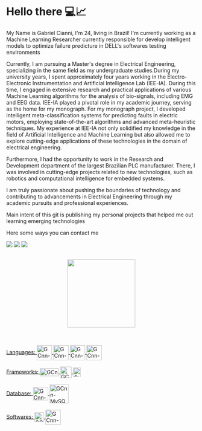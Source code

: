 # Hello there 💻📈
#### 
My Name is Gabriel Cianni, I'm 24, living in Brazil! I'm currently working as a Machine Learning Researcher currently responsible for develop intelligent models to optimize failure predicture in DELL's softwares testing environments

Currently, I am pursuing a Master's degree in Electrical Engineering, specializing in the same field as my undergraduate studies.During my university years, I spent approximately four years working in the Electro-Electronic Instrumentation and Artificial Intelligence Lab (IEE-IA). During this time, I engaged in extensive research and practical applications of various Machine Learning algorithms for the analysis of bio-signals, including EMG and EEG data. IEE-IA played a pivotal role in my academic journey, serving as the home for my monograph. For my monograph project, I developed intelligent meta-classification systems for predicting faults in electric motors, employing state-of-the-art algorithms and advanced meta-heuristic techniques. My experience at IEE-IA not only solidified my knowledge in the field of Artificial Intelligence and Machine Learning but also allowed me to explore cutting-edge applications of these technologies in the domain of electrical engineering.

Furthermore, I had the opportunity to work in the Research and Development department of the largest Brazilian PLC manufacturer. There, I was involved in cutting-edge projects related to new technologies, such as robotics and computational intelligence for embedded systems. 

I am truly passionate about pushing the boundaries of technology and contributing to advancements in Electrical Engineering through my academic pursuits and professional experiences.

Main intent of this git is publishing my personal projects that helped me out learning emerging technologies 

Here some ways you can contact me
<div>

  <a href = "mailto:cianni.gabriel@gmail.com"><img src="https://img.shields.io/badge/-Gmail-%23333?style=for-the-badge&logo=gmail&logoColor=white" target="_blank"></a>
  <a href="https://www.linkedin.com/in/gabrielcianni/" target="_blank"><img src="https://img.shields.io/badge/-LinkedIn-%230077B5?style=for-the-badge&logo=linkedin&logoColor=white" target="_blank"></a> 
 <a href="https://www.instagram.com/gabriel_cianni" target="_blank"><img src="https://img.shields.io/badge/-Instagram-%23E4405F?style=for-the-badge&logo=instagram&logoColor=white" target="_blank"></a>

##
 
</div>

<div align="center">
  <a href="https://github.com/GCianni">
    
   <!--
      <img height="180em" src="https://github-readme-stats.vercel.app/api?username=GCianni&show_icons=true&theme=dracula&include_all_commits=true&count_private=true"/>
  -->  
   <img height="180em" src="https://github-readme-stats.vercel.app/api/top-langs/?username=GCianni&layout=compact&langs_count=2&theme=dark"/>
</div>

 
 ##
 
 <div style="display: inline_block"><br>
    Languages:
      <img align="center" alt="GCnn-Python" height="40" width="40" src="https://cdn.jsdelivr.net/gh/devicons/devicon/icons/python/python-original.svg">
      <img align="center" alt="GCnn-RStudio" height="40" width="40" src="https://cdn.jsdelivr.net/gh/devicons/devicon/icons/r/r-original.svg">
      <img align="center" alt="GCnn-LabView" height="40" width="40" src="https://cdn.jsdelivr.net/gh/devicons/devicon/icons/labview/labview-original.svg">
      <img align="center" alt="GCnn-Emb-C" height="40" width="40" src="https://cdn.jsdelivr.net/gh/devicons/devicon/icons/c/c-original.svg"> 
</div>
<div style="display: inline_block"><br>
  Frameworks:
      <img align="center" alt="GCnn-SKLearn" height="21" width="50" src="https://upload.wikimedia.org/wikipedia/commons/thumb/0/05/Scikit_learn_logo_small.svg/390px-Scikit_learn_logo_small.svg.png">
      <img align="center" alt="GCnn-TensorFlow" height="30" width="30" src="https://cdn.jsdelivr.net/gh/devicons/devicon/icons/tensorflow/tensorflow-original.svg">
      <img align="center" alt="GCnn-Pandas" height="25" width="20" src="https://upload.wikimedia.org/wikipedia/commons/thumb/1/10/PyTorch_logo_icon.svg/256px-PyTorch_logo_icon.svg.png">
</div>
<div style="display: inline_block"><br>
  Database:
      <img align="center" alt="GCnn-Postgree" height="35" width="40" src="https://cdn.jsdelivr.net/gh/devicons/devicon/icons/postgresql/postgresql-original.svg">
      <img align="center" alt="GCnn-MySQL" height="50" width="50" src="https://cdn.jsdelivr.net/gh/devicons/devicon/icons/mysql/mysql-original-wordmark.svg">
</div>
<div style="display: inline_block"><br>
  Softwares:
      <img align="center" alt="GCnn-MiniTab" height="25" width="25" src="https://cdn.jsdelivr.net/gh/devicons/devicon/icons/minitab/minitab-original.svg">
      <img align="center" alt="GCnn-Matlab" height="40" width="40" src="https://cdn.jsdelivr.net/gh/devicons/devicon/icons/matlab/matlab-original.svg">
</div>

 
##
   <!-- 
  <img align="center" alt="GCnn-RStudio" height="40" width="40" src="https://cdn.jsdelivr.net/gh/devicons/devicon/icons/r/r-original.svg">
  <img align="center" alt="GCnn-Julia" height="40" width="40" src="https://cdn.jsdelivr.net/gh/devicons/devicon/icons/julia/julia-original.svg">
  -->

<!--
**GCianni/GCianni** is a ✨ _special_ ✨ repository because its `README.md` (this file) appears on your GitHub profile.

Here are some ideas to get you started:

- 🔭 I’m currently working on ...
- 🌱 I’m currently learning ...
- 👯 I’m looking to collaborate on ...
- 🤔 I’m looking for help with ...
- 💬 Ask me about ...
- 📫 How to reach me: ...
- 😄 Pronouns: ...
- ⚡ Fun fact: ...
-->
